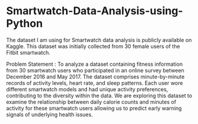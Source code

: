 # Smartwatch-Data-Analysis-using-Python
The dataset I am using for Smartwatch data analysis is publicly available on Kaggle. This dataset was initially collected from 30 female users of the Fitbit smartwatch.

Problem Statement :
To analyze a dataset containing fitness information from 30 smartwatch users who participated in an online survey between December 2016 and May 2017. The dataset comprises minute-by-minute records of activity levels, heart rate, and sleep patterns. Each user wore different smartwatch models and had unique activity preferences, contributing to the diversity within the data. We are exploring this dataset to examine the relationship between daily calorie counts and minutes of activity for these smartwatch users allowing us to predict early warning signals of underlying health issues.
